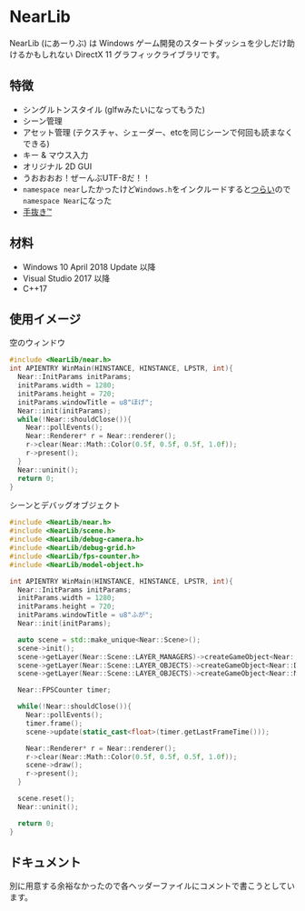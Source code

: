 # NearLib

NearLib (にあーりぶ) は Windows ゲーム開発のスタートダッシュを少しだけ助けるかもしれない DirectX 11 グラフィックライブラリです。

## 特徴

- シングルトンスタイル (glfwみたいになってもうた)
- シーン管理
- アセット管理 (テクスチャ、シェーダー、etcを同じシーンで何回も読まなくできる)
- キー & マウス入力
- オリジナル 2D GUI
- うおおおお！ぜーんぶUTF-8だ！！
- `namespace near`したかったけど`Windows.h`をインクルードすると[つらい](https://stackoverflow.com/questions/3046964/define-far-define-near-windef-h)ので`namespace Near`になった
- [手抜き™](https://github.com/microsoft/DirectXTK)

## 材料

- Windows 10 April 2018 Update 以降
- Visual Studio 2017 以降
- C++17

## 使用イメージ

空のウィンドウ

```cpp
#include <NearLib/near.h>
int APIENTRY WinMain(HINSTANCE, HINSTANCE, LPSTR, int){
  Near::InitParams initParams;
  initParams.width = 1280;
  initParams.height = 720;
  initParams.windowTitle = u8"ほげ";
  Near::init(initParams);
  while(!Near::shouldClose()){
    Near::pollEvents();
    Near::Renderer* r = Near::renderer();
    r->clear(Near::Math::Color(0.5f, 0.5f, 0.5f, 1.0f));
    r->present();
  }
  Near::uninit();
  return 0;
}
```

シーンとデバッグオブジェクト

```cpp
#include <NearLib/near.h>
#include <NearLib/scene.h>
#include <NearLib/debug-camera.h>
#include <NearLib/debug-grid.h>
#include <NearLib/fps-counter.h>
#include <NearLib/model-object.h>

int APIENTRY WinMain(HINSTANCE, HINSTANCE, LPSTR, int){
  Near::InitParams initParams;
  initParams.width = 1280;
  initParams.height = 720;
  initParams.windowTitle = u8"ふが";
  Near::init(initParams);

  auto scene = std::make_unique<Near::Scene>();
  scene->init();
  scene->getLayer(Near::Scene::LAYER_MANAGERS)->createGameObject<Near::DebugCamera>();
  scene->getLayer(Near::Scene::LAYER_OBJECTS)->createGameObject<Near::DebugGrid>(50);
  scene->getLayer(Near::Scene::LAYER_OBJECTS)->createGameObject<Near::ModelObject>(u8"assets/player.fbx");

  Near::FPSCounter timer;

  while(!Near::shouldClose()){
    Near::pollEvents();
    timer.frame();
    scene->update(static_cast<float>(timer.getLastFrameTime()));

    Near::Renderer* r = Near::renderer();
    r->clear(Near::Math::Color(0.5f, 0.5f, 0.5f, 1.0f));
    scene->draw();
    r->present();
  }

  scene.reset();
  Near::uninit();

  return 0;
}
```

## ドキュメント

別に用意する余裕なかったので各ヘッダーファイルにコメントで書こうとしています。
